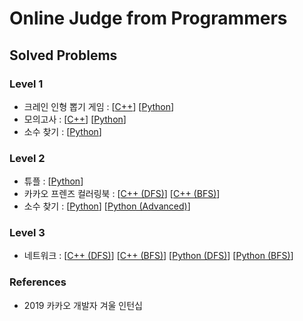 # Online Judge from Programmers

## Solved Problems

### Level 1

- 크레인 인형 뽑기 게임 : [[C++](claw_crane_game.cpp)] [[Python](claw_crane_game.py)]
- 모의고사 : [[C++](mock.cpp)] [[Python](mock.py)]
- 소수 찾기 : [[Python](count_prime_numbers.py)]

### Level 2

- 튜플 : [[Python](tuple.py)]
- 카카오 프렌즈 컬러링북 : [[C++ (DFS)](kakao_friends_coloring_book_dfs.cpp)] [[C++ (BFS)](kakao_friends_coloring_book_bfs.cpp)]
- 소수 찾기 : [[Python](find_prime_number.py)] [[Python (Advanced)](advanced_find_prime_number.py)]

### Level 3

- 네트워크 : [[C++ (DFS)](network_dfs.cpp)] [[C++ (BFS)](network_bfs.cpp)] [[Python (DFS)](network_dfs.py)] [[Python (BFS)](network_bfs.py)]

### References

- 2019 카카오 개발자 겨울 인턴십